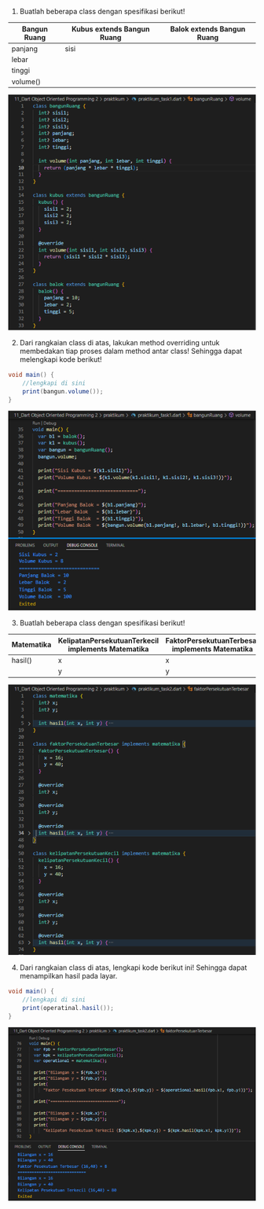 1. Buatlah beberapa class dengan spesifikasi berikut!

| Bangun Ruang | Kubus extends Bangun Ruang | Balok extends Bangun Ruang |
|--------------|----------------------------|----------------------------|
| panjang      | sisi                       |                            |
| lebar        | 
| tinggi       |
| volume()     |

![](../screenshots/Screenshot_TaskPraktikumNo1.png)

2. Dari rangkaian class di atas, lakukan method overriding untuk membedakan tiap proses dalam method antar class! Sehingga dapat melengkapi kode berikut!

```cs
void main() {
    //lengkapi di sini
    print(bangun.volume());
}
```

![](../screenshots/Screenshot_TaskPraktikumNo2.png)

3. Buatlah beberapa class dengan spesifikasi berikut!

| Matematika   | KelipatanPersekutuanTerkecil implements Matematika | FaktorPersekutuanTerbesar implements Matematika |
|--------------|----------------------------------------------------|-------------------------------------------------|
| hasil()      | x                                                  | x                                               |
|              | y                                                  | y                                               |

![](../screenshots/Screenshot_TaskPraktikumNo3.png)

4. Dari rangkaian class di atas, lengkapi kode berikut ini! Sehingga dapat menampilkan hasil pada layar.

```cs
void main() {
    //lengkapi di sini
    print(operatinal.hasil());
}
```

![](../screenshots/Screenshot_TaskPraktikumNo4.png)
